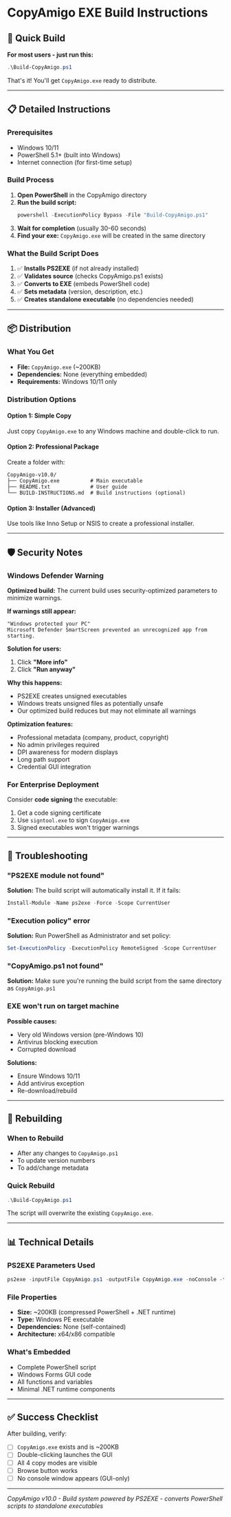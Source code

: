 # CopyAmigo EXE Build Instructions

## 🚀 Quick Build

**For most users - just run this:**
```powershell
.\Build-CopyAmigo.ps1
```

That's it! You'll get `CopyAmigo.exe` ready to distribute.

---

## 📋 Detailed Instructions

### Prerequisites
- Windows 10/11
- PowerShell 5.1+ (built into Windows)
- Internet connection (for first-time setup)

### Build Process

1. **Open PowerShell** in the CopyAmigo directory
2. **Run the build script:**
   ```powershell
   powershell -ExecutionPolicy Bypass -File "Build-CopyAmigo.ps1"
   ```
3. **Wait for completion** (usually 30-60 seconds)
4. **Find your exe:** `CopyAmigo.exe` will be created in the same directory

### What the Build Script Does

1. ✅ **Installs PS2EXE** (if not already installed)
2. ✅ **Validates source** (checks CopyAmigo.ps1 exists)
3. ✅ **Converts to EXE** (embeds PowerShell code)
4. ✅ **Sets metadata** (version, description, etc.)
5. ✅ **Creates standalone executable** (no dependencies needed)

---

## 📦 Distribution

### What You Get
- **File:** `CopyAmigo.exe` (~200KB)
- **Dependencies:** None (everything embedded)
- **Requirements:** Windows 10/11 only

### Distribution Options

#### Option 1: Simple Copy
Just copy `CopyAmigo.exe` to any Windows machine and double-click to run.

#### Option 2: Professional Package
Create a folder with:
```
CopyAmigo-v10.0/
├── CopyAmigo.exe          # Main executable
├── README.txt             # User guide
└── BUILD-INSTRUCTIONS.md  # Build instructions (optional)
```

#### Option 3: Installer (Advanced)
Use tools like Inno Setup or NSIS to create a professional installer.

---

## 🛡️ Security Notes

### Windows Defender Warning
**Optimized build:** The current build uses security-optimized parameters to minimize warnings.

**If warnings still appear:**
```
"Windows protected your PC"
Microsoft Defender SmartScreen prevented an unrecognized app from starting.
```

**Solution for users:**
1. Click **"More info"**
2. Click **"Run anyway"**

**Why this happens:**
- PS2EXE creates unsigned executables
- Windows treats unsigned files as potentially unsafe
- Our optimized build reduces but may not eliminate all warnings

**Optimization features:**
- Professional metadata (company, product, copyright)
- No admin privileges required
- DPI awareness for modern displays
- Long path support
- Credential GUI integration

### For Enterprise Deployment
Consider **code signing** the executable:
1. Get a code signing certificate
2. Use `signtool.exe` to sign `CopyAmigo.exe`
3. Signed executables won't trigger warnings

---

## 🔧 Troubleshooting

### "PS2EXE module not found"
**Solution:** The build script will automatically install it. If it fails:
```powershell
Install-Module -Name ps2exe -Force -Scope CurrentUser
```

### "Execution policy" error
**Solution:** Run PowerShell as Administrator and set policy:
```powershell
Set-ExecutionPolicy -ExecutionPolicy RemoteSigned -Scope CurrentUser
```

### "CopyAmigo.ps1 not found"
**Solution:** Make sure you're running the build script from the same directory as `CopyAmigo.ps1`

### EXE won't run on target machine
**Possible causes:**
- Very old Windows version (pre-Windows 10)
- Antivirus blocking execution
- Corrupted download

**Solutions:**
- Ensure Windows 10/11
- Add antivirus exception
- Re-download/rebuild

---

## 🔄 Rebuilding

### When to Rebuild
- After any changes to `CopyAmigo.ps1`
- To update version numbers
- To add/change metadata

### Quick Rebuild
```powershell
.\Build-CopyAmigo.ps1
```
The script will overwrite the existing `CopyAmigo.exe`.

---

## 📊 Technical Details

### PS2EXE Parameters Used
```powershell
ps2exe -inputFile CopyAmigo.ps1 -outputFile CopyAmigo.exe -noConsole -title "CopyAmigo v8.1" -description "Professional Survey Data Copy Tool" -company "CopyAmigo" -product "CopyAmigo" -copyright "2024 CopyAmigo" -version "8.1.0.0"
```

### File Properties
- **Size:** ~200KB (compressed PowerShell + .NET runtime)
- **Type:** Windows PE executable
- **Dependencies:** None (self-contained)
- **Architecture:** x64/x86 compatible

### What's Embedded
- Complete PowerShell script
- Windows Forms GUI code
- All functions and variables
- Minimal .NET runtime components

---

## ✅ Success Checklist

After building, verify:
- [ ] `CopyAmigo.exe` exists and is ~200KB
- [ ] Double-clicking launches the GUI
- [ ] All 4 copy modes are visible
- [ ] Browse button works
- [ ] No console window appears (GUI-only)

---

*CopyAmigo v10.0 - Build system powered by PS2EXE - converts PowerShell scripts to standalone executables*
